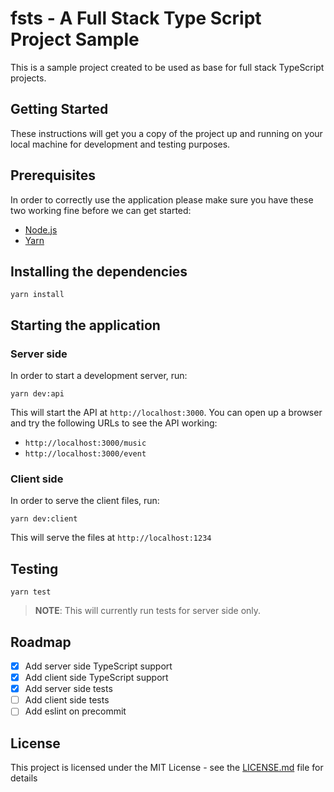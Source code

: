 # fsts - A Full Stack Type Script Project Sample

This is a sample project created to be used as base for full stack TypeScript projects.

## Getting Started

These instructions will get you a copy of the project up and running on your local machine for development and testing purposes.

## Prerequisites

In order to correctly use the application please make sure you have these two
working fine before we can get started:

- [Node.js](https://nodejs.org/en/download/)
- [Yarn](https://yarnpkg.com/lang/en/)

## Installing the dependencies

```
yarn install
```

## Starting the application

### Server side

In order to start a development server, run:

```
yarn dev:api
```

This will start the API at `http://localhost:3000`. You can open up a browser and try the following URLs to see the API working:

- `http://localhost:3000/music`
- `http://localhost:3000/event`

### Client side

In order to serve the client files, run:

```
yarn dev:client
```

This will serve the files at `http://localhost:1234`

## Testing

```
yarn test
```

> **NOTE**:
> This will currently run tests for server side only.

## Roadmap

- [x] Add server side TypeScript support
- [x] Add client side TypeScript support
- [x] Add server side tests
- [ ] Add client side tests
- [ ] Add eslint on precommit

## License

This project is licensed under the MIT License - see the [LICENSE.md](LICENSE.md) file for details
